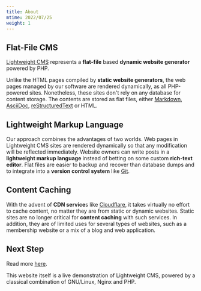 ```yaml
---
title: About
mtime: 2022/07/25
weight: 1
---
```


## Flat-File CMS

[Lightweight CMS](https://github.com/cwchentw/lightweight-cms) represents a **flat-file** based **dynamic website generator** powered by PHP.

Unlike the HTML pages compiled by **static website generators**, the web pages managed by our software are rendered dynamically, as all PHP-powered sites. Nonetheless, these sites don't rely on any database for content storage. The contents are stored as flat files, either [Markdown](https://github.github.com/gfm/), [AsciiDoc](https://asciidoc.org/), [reStructuredText](https://docutils.sourceforge.io/rst.html) or HTML.

## Lightweight Markup Language

Our approach combines the advantages of two worlds. Web pages in Lightweight CMS sites are rendered dynamically so that any modification will be reflected immediately. Website owners can write posts in a **lightweight markup language** instead of betting on some custom **rich-text editor**. Flat files are easier to backup and recover than database dumps and to integrate into a **version control system** like [Git](https://git-scm.com/).

## Content Caching

With the advent of **CDN service**s like [Cloudflare](https://www.cloudflare.com/), it takes virtually no effort to cache content, no matter they are from static or dynamic websites. Static sites are no longer critical for **content caching** with such services. In addition, they are of limited uses for several types of websites, such as a membership website or a mix of a blog and web application.

## Next Step

Read more [here](/reference/concept/).

This website itself is a live demonstration of Lightweight CMS, powered by a classical combination of GNU/Linux, Nginx and PHP.
